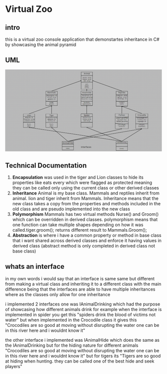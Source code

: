 # Virtual Zoo

## intro

this is a virtual zoo console application that demonstartes inheritance in C# by showcasing the animal pyramid

## UML


![temp](./1.png)


## Technical Documentation

1. **Encapsulation** was used in the tiger and Lion classes to hide its properties like eats every which were flagged as protected meaning they can be called only using the current class or other derived classes
1. **Inheritance** Animal is my base class. Mammals and reptiles inherit from animal. lion and tiger inherit from Mammals. Inheritance means that the new class takes a copy from the properties and methods included in the old class and are pseudo implemented into the new class
1. **Polymorphism** Mammals has two virtual methods Nurse() and Groom() which can be overridden in derived classes. polymorphism means that one function can take multiple shapes depending on how it was called.tiger.groom(); returns different result to Mammals.Groom();
1. **Abstraction** is where i have a common property or method in base class that i want shared across derived classes and enforce it having values in derived class (abstract method is only completed in derived class not base class)

## whats an interface

in my own words i would say that an interface is same same but different from making a virtual class and inheriting it to a different class with the main difference being that the interfaces are able to have multiple inheritances where as the classes only allow for one inheritance

i implemented 2 interfaces one was IAnimalDrinking which had the purpose of showcasing how different animals drink for example when the interface is implemented in spider you get this "spiders drink the blood of victims not water" but when implemented in the Crocodile class it gives this "Crocodiles are so good at moving without disrupting the water one can be in this river here and i wouldnt know it"

the other interface i implemented was IAnimalHide which does the same as the IAnimalDrinking but for the hiding nature for different animals "Crocodiles are so good at moving without disrupting the water one can be in this river here and i wouldnt know it" but for tigers its "Tigers are so good at hiding when hunting. they can be called one of the best hide and seek players"


